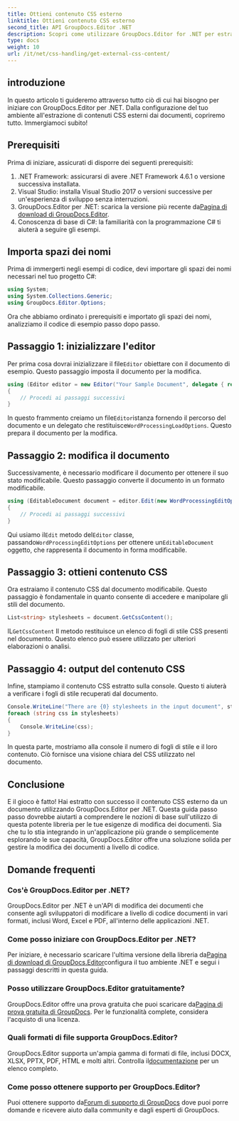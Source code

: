 ```yaml
---
title: Ottieni contenuto CSS esterno
linktitle: Ottieni contenuto CSS esterno
second_title: API GroupDocs.Editor .NET
description: Scopri come utilizzare GroupDocs.Editor for .NET per estrarre contenuto CSS esterno dai documenti con questa guida passo passo. Perfetto per gli sviluppatori che integrano documenti.
type: docs
weight: 10
url: /it/net/css-handling/get-external-css-content/
---
```

## introduzione
In questo articolo ti guideremo attraverso tutto ciò di cui hai bisogno per iniziare con GroupDocs.Editor per .NET. Dalla configurazione del tuo ambiente all'estrazione di contenuti CSS esterni dai documenti, copriremo tutto. Immergiamoci subito!
## Prerequisiti
Prima di iniziare, assicurati di disporre dei seguenti prerequisiti:
1. .NET Framework: assicurarsi di avere .NET Framework 4.6.1 o versione successiva installata.
2. Visual Studio: installa Visual Studio 2017 o versioni successive per un'esperienza di sviluppo senza interruzioni.
3.  GroupDocs.Editor per .NET: scarica la versione più recente da[Pagina di download di GroupDocs.Editor](https://releases.groupdocs.com/editor/net/).
4. Conoscenza di base di C#: la familiarità con la programmazione C# ti aiuterà a seguire gli esempi.
## Importa spazi dei nomi
Prima di immergerti negli esempi di codice, devi importare gli spazi dei nomi necessari nel tuo progetto C#:
```csharp
using System;
using System.Collections.Generic;
using GroupDocs.Editor.Options;
```
Ora che abbiamo ordinato i prerequisiti e importato gli spazi dei nomi, analizziamo il codice di esempio passo dopo passo.
## Passaggio 1: inizializzare l'editor
 Per prima cosa dovrai inizializzare il file`Editor` obiettare con il documento di esempio. Questo passaggio imposta il documento per la modifica.
```csharp
using (Editor editor = new Editor("Your Sample Document", delegate { return new WordProcessingLoadOptions(); }))
{
    // Procedi ai passaggi successivi
}
```
 In questo frammento creiamo un file`Editor`istanza fornendo il percorso del documento e un delegato che restituisce`WordProcessingLoadOptions`. Questo prepara il documento per la modifica.
## Passaggio 2: modifica il documento
Successivamente, è necessario modificare il documento per ottenere il suo stato modificabile. Questo passaggio converte il documento in un formato modificabile.
```csharp
using (EditableDocument document = editor.Edit(new WordProcessingEditOptions()))
{
    // Procedi ai passaggi successivi
}
```
 Qui usiamo il`Edit` metodo del`Editor` classe, passando`WordProcessingEditOptions` per ottenere un`EditableDocument` oggetto, che rappresenta il documento in forma modificabile.
## Passaggio 3: ottieni contenuto CSS
Ora estraiamo il contenuto CSS dal documento modificabile. Questo passaggio è fondamentale in quanto consente di accedere e manipolare gli stili del documento.
```csharp
List<string> stylesheets = document.GetCssContent();
```
 IL`GetCssContent` Il metodo restituisce un elenco di fogli di stile CSS presenti nel documento. Questo elenco può essere utilizzato per ulteriori elaborazioni o analisi.
## Passaggio 4: output del contenuto CSS
Infine, stampiamo il contenuto CSS estratto sulla console. Questo ti aiuterà a verificare i fogli di stile recuperati dal documento.
```csharp
Console.WriteLine("There are {0} stylesheets in the input document", stylesheets.Count);
foreach (string css in stylesheets)
{
    Console.WriteLine(css);
}
```
In questa parte, mostriamo alla console il numero di fogli di stile e il loro contenuto. Ciò fornisce una visione chiara del CSS utilizzato nel documento.
## Conclusione
E il gioco è fatto! Hai estratto con successo il contenuto CSS esterno da un documento utilizzando GroupDocs.Editor per .NET. Questa guida passo passo dovrebbe aiutarti a comprendere le nozioni di base sull'utilizzo di questa potente libreria per le tue esigenze di modifica dei documenti. Sia che tu lo stia integrando in un'applicazione più grande o semplicemente esplorando le sue capacità, GroupDocs.Editor offre una soluzione solida per gestire la modifica dei documenti a livello di codice.
## Domande frequenti
### Cos'è GroupDocs.Editor per .NET?
GroupDocs.Editor per .NET è un'API di modifica dei documenti che consente agli sviluppatori di modificare a livello di codice documenti in vari formati, inclusi Word, Excel e PDF, all'interno delle applicazioni .NET.
### Come posso iniziare con GroupDocs.Editor per .NET?
 Per iniziare, è necessario scaricare l'ultima versione della libreria da[Pagina di download di GroupDocs.Editor](https://releases.groupdocs.com/editor/net/)configura il tuo ambiente .NET e segui i passaggi descritti in questa guida.
### Posso utilizzare GroupDocs.Editor gratuitamente?
 GroupDocs.Editor offre una prova gratuita che puoi scaricare da[Pagina di prova gratuita di GroupDocs](https://releases.groupdocs.com/). Per le funzionalità complete, considera l'acquisto di una licenza.
### Quali formati di file supporta GroupDocs.Editor?
 GroupDocs.Editor supporta un'ampia gamma di formati di file, inclusi DOCX, XLSX, PPTX, PDF, HTML e molti altri. Controlla il[documentazione](https://reference.groupdocs.com/editor/net/) per un elenco completo.
### Come posso ottenere supporto per GroupDocs.Editor?
 Puoi ottenere supporto da[Forum di supporto di GroupDocs](https://forum.groupdocs.com/c/editor/20) dove puoi porre domande e ricevere aiuto dalla community e dagli esperti di GroupDocs.